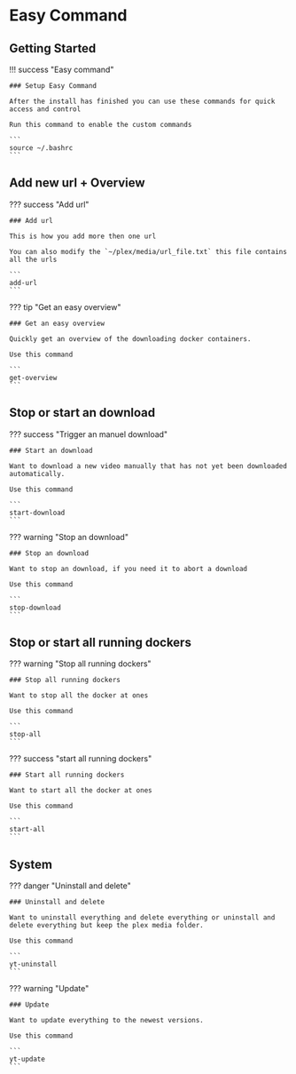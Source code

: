 # Easy Command

## Getting Started

!!! success "Easy command"

    ### Setup Easy Command

    After the install has finished you can use these commands for quick access and control

    Run this command to enable the custom commands

    ```
    source ~/.bashrc
    ```

## Add new url + Overview

??? success "Add url"

    ### Add url 

    This is how you add more then one url

    You can also modify the `~/plex/media/url_file.txt` this file contains all the urls

    ``` 
    add-url
    ```

??? tip "Get an easy overview"

    ### Get an easy overview

    Quickly get an overview of the downloading docker containers.

    Use this command

    ```
    get-overview
    ```

## Stop or start an download

??? success "Trigger an manuel download"

    ### Start an download

    Want to download a new video manually that has not yet been downloaded automatically.

    Use this command

    ```
    start-download
    ```

??? warning "Stop an download"

    ### Stop an download

    Want to stop an download, if you need it to abort a download

    Use this command

    ```
    stop-download
    ```

## Stop or start all running dockers

??? warning "Stop all running dockers"

    ### Stop all running dockers

    Want to stop all the docker at ones 

    Use this command

    ```
    stop-all
    ```

??? success "start all running dockers"

    ### Start all running dockers

    Want to start all the docker at ones 

    Use this command

    ```
    start-all
    ```

## System

??? danger "Uninstall and delete"

    ### Uninstall and delete

    Want to uninstall everything and delete everything or uninstall and delete everything but keep the plex media folder.

    Use this command

    ```
    yt-uninstall
    ```

??? warning "Update"

    ### Update

    Want to update everything to the newest versions.

    Use this command

    ```
    yt-update
    ```